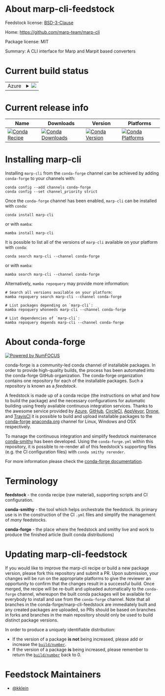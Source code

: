 About marp-cli-feedstock
========================

Feedstock license: [BSD-3-Clause](https://github.com/conda-forge/marp-cli-feedstock/blob/main/LICENSE.txt)

Home: https://github.com/marp-team/marp-cli

Package license: MIT

Summary: A CLI interface for Marp and Marpit based converters

Current build status
====================


<table>
    
  <tr>
    <td>Azure</td>
    <td>
      <details>
        <summary>
          <a href="https://dev.azure.com/conda-forge/feedstock-builds/_build/latest?definitionId=23277&branchName=main">
            <img src="https://dev.azure.com/conda-forge/feedstock-builds/_apis/build/status/marp-cli-feedstock?branchName=main">
          </a>
        </summary>
        <table>
          <thead><tr><th>Variant</th><th>Status</th></tr></thead>
          <tbody><tr>
              <td>linux_64_nodejs18</td>
              <td>
                <a href="https://dev.azure.com/conda-forge/feedstock-builds/_build/latest?definitionId=23277&branchName=main">
                  <img src="https://dev.azure.com/conda-forge/feedstock-builds/_apis/build/status/marp-cli-feedstock?branchName=main&jobName=linux&configuration=linux%20linux_64_nodejs18" alt="variant">
                </a>
              </td>
            </tr><tr>
              <td>linux_64_nodejs20</td>
              <td>
                <a href="https://dev.azure.com/conda-forge/feedstock-builds/_build/latest?definitionId=23277&branchName=main">
                  <img src="https://dev.azure.com/conda-forge/feedstock-builds/_apis/build/status/marp-cli-feedstock?branchName=main&jobName=linux&configuration=linux%20linux_64_nodejs20" alt="variant">
                </a>
              </td>
            </tr><tr>
              <td>osx_64_nodejs18</td>
              <td>
                <a href="https://dev.azure.com/conda-forge/feedstock-builds/_build/latest?definitionId=23277&branchName=main">
                  <img src="https://dev.azure.com/conda-forge/feedstock-builds/_apis/build/status/marp-cli-feedstock?branchName=main&jobName=osx&configuration=osx%20osx_64_nodejs18" alt="variant">
                </a>
              </td>
            </tr><tr>
              <td>osx_64_nodejs20</td>
              <td>
                <a href="https://dev.azure.com/conda-forge/feedstock-builds/_build/latest?definitionId=23277&branchName=main">
                  <img src="https://dev.azure.com/conda-forge/feedstock-builds/_apis/build/status/marp-cli-feedstock?branchName=main&jobName=osx&configuration=osx%20osx_64_nodejs20" alt="variant">
                </a>
              </td>
            </tr><tr>
              <td>win_64_nodejs18</td>
              <td>
                <a href="https://dev.azure.com/conda-forge/feedstock-builds/_build/latest?definitionId=23277&branchName=main">
                  <img src="https://dev.azure.com/conda-forge/feedstock-builds/_apis/build/status/marp-cli-feedstock?branchName=main&jobName=win&configuration=win%20win_64_nodejs18" alt="variant">
                </a>
              </td>
            </tr><tr>
              <td>win_64_nodejs20</td>
              <td>
                <a href="https://dev.azure.com/conda-forge/feedstock-builds/_build/latest?definitionId=23277&branchName=main">
                  <img src="https://dev.azure.com/conda-forge/feedstock-builds/_apis/build/status/marp-cli-feedstock?branchName=main&jobName=win&configuration=win%20win_64_nodejs20" alt="variant">
                </a>
              </td>
            </tr>
          </tbody>
        </table>
      </details>
    </td>
  </tr>
</table>

Current release info
====================

| Name | Downloads | Version | Platforms |
| --- | --- | --- | --- |
| [![Conda Recipe](https://img.shields.io/badge/recipe-marp--cli-green.svg)](https://anaconda.org/conda-forge/marp-cli) | [![Conda Downloads](https://img.shields.io/conda/dn/conda-forge/marp-cli.svg)](https://anaconda.org/conda-forge/marp-cli) | [![Conda Version](https://img.shields.io/conda/vn/conda-forge/marp-cli.svg)](https://anaconda.org/conda-forge/marp-cli) | [![Conda Platforms](https://img.shields.io/conda/pn/conda-forge/marp-cli.svg)](https://anaconda.org/conda-forge/marp-cli) |

Installing marp-cli
===================

Installing `marp-cli` from the `conda-forge` channel can be achieved by adding `conda-forge` to your channels with:

```
conda config --add channels conda-forge
conda config --set channel_priority strict
```

Once the `conda-forge` channel has been enabled, `marp-cli` can be installed with `conda`:

```
conda install marp-cli
```

or with `mamba`:

```
mamba install marp-cli
```

It is possible to list all of the versions of `marp-cli` available on your platform with `conda`:

```
conda search marp-cli --channel conda-forge
```

or with `mamba`:

```
mamba search marp-cli --channel conda-forge
```

Alternatively, `mamba repoquery` may provide more information:

```
# Search all versions available on your platform:
mamba repoquery search marp-cli --channel conda-forge

# List packages depending on `marp-cli`:
mamba repoquery whoneeds marp-cli --channel conda-forge

# List dependencies of `marp-cli`:
mamba repoquery depends marp-cli --channel conda-forge
```


About conda-forge
=================

[![Powered by
NumFOCUS](https://img.shields.io/badge/powered%20by-NumFOCUS-orange.svg?style=flat&colorA=E1523D&colorB=007D8A)](https://numfocus.org)

conda-forge is a community-led conda channel of installable packages.
In order to provide high-quality builds, the process has been automated into the
conda-forge GitHub organization. The conda-forge organization contains one repository
for each of the installable packages. Such a repository is known as a *feedstock*.

A feedstock is made up of a conda recipe (the instructions on what and how to build
the package) and the necessary configurations for automatic building using freely
available continuous integration services. Thanks to the awesome service provided by
[Azure](https://azure.microsoft.com/en-us/services/devops/), [GitHub](https://github.com/),
[CircleCI](https://circleci.com/), [AppVeyor](https://www.appveyor.com/),
[Drone](https://cloud.drone.io/welcome), and [TravisCI](https://travis-ci.com/)
it is possible to build and upload installable packages to the
[conda-forge](https://anaconda.org/conda-forge) [anaconda.org](https://anaconda.org/)
channel for Linux, Windows and OSX respectively.

To manage the continuous integration and simplify feedstock maintenance
[conda-smithy](https://github.com/conda-forge/conda-smithy) has been developed.
Using the ``conda-forge.yml`` within this repository, it is possible to re-render all of
this feedstock's supporting files (e.g. the CI configuration files) with ``conda smithy rerender``.

For more information please check the [conda-forge documentation](https://conda-forge.org/docs/).

Terminology
===========

**feedstock** - the conda recipe (raw material), supporting scripts and CI configuration.

**conda-smithy** - the tool which helps orchestrate the feedstock.
                   Its primary use is in the construction of the CI ``.yml`` files
                   and simplify the management of *many* feedstocks.

**conda-forge** - the place where the feedstock and smithy live and work to
                  produce the finished article (built conda distributions)


Updating marp-cli-feedstock
===========================

If you would like to improve the marp-cli recipe or build a new
package version, please fork this repository and submit a PR. Upon submission,
your changes will be run on the appropriate platforms to give the reviewer an
opportunity to confirm that the changes result in a successful build. Once
merged, the recipe will be re-built and uploaded automatically to the
`conda-forge` channel, whereupon the built conda packages will be available for
everybody to install and use from the `conda-forge` channel.
Note that all branches in the conda-forge/marp-cli-feedstock are
immediately built and any created packages are uploaded, so PRs should be based
on branches in forks and branches in the main repository should only be used to
build distinct package versions.

In order to produce a uniquely identifiable distribution:
 * If the version of a package **is not** being increased, please add or increase
   the [``build/number``](https://docs.conda.io/projects/conda-build/en/latest/resources/define-metadata.html#build-number-and-string).
 * If the version of a package **is** being increased, please remember to return
   the [``build/number``](https://docs.conda.io/projects/conda-build/en/latest/resources/define-metadata.html#build-number-and-string)
   back to 0.

Feedstock Maintainers
=====================

* [@kklein](https://github.com/kklein/)

